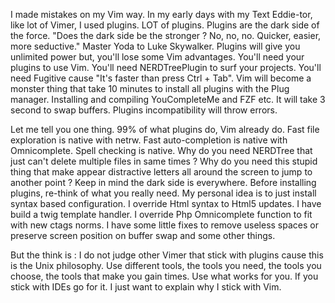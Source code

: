 
I made mistakes on my Vim way. In my early days with my Text Eddie-tor, like lot of Vimer, I used plugins. LOT of plugins. Plugins are the dark side of the force. "Does the dark side be the stronger ? No, no, no. Quicker, easier, more seductive." Master Yoda to Luke Skywalker.
Plugins will give you unlimited power but, you'll lose some Vim advantages. You'll need your plugins to use Vim. You'll need NERDTreePlugin to surf your projects. You'll need Fugitive cause "It's faster than press Ctrl + Tab". Vim will become a monster thing that take 10 minutes to install all plugins with the Plug manager. Installing and compiling YouCompleteMe and FZF etc. It will take 3 second to swap buffers. Plugins incompatibility will throw errors.

Let me tell you one thing. 99% of what plugins do, Vim already do. Fast file exploration is native with netrw. Fast auto-completion is native with Omnicomplete. Spell checking is native. Why do you need NERDTree that just can't delete multiple files in same times ? Why do you need this stupid thing that make appear distractive letters all around the screen to jump to another point ?
Keep in mind the dark side is everywhere. Before installing plugins, re-think of what you really need.
My personal idea is to just install syntax based configuration. I override Html syntax to Html5 updates. I have build a twig template handler. I override Php Omnicomplete function to fit with new ctags norms. I have some little fixes to remove useless spaces or preserve screen position on buffer swap and some other things.

But the think is : I do not judge other Vimer that stick with plugins cause this is the Unix philosophy. Use different tools, the tools you need, the tools you choose, the tools that make you gain times. Use what works for you. If you stick with IDEs go for it. I just want to explain why I stick with Vim.
